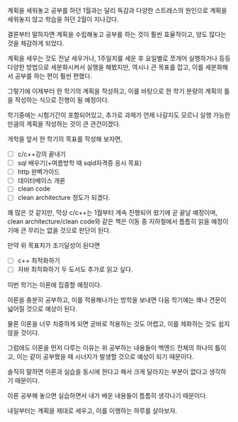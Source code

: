계획을 세워놓고 공부를 하던 1월과는 달리 독감과 다양한 스트레스의 원인으로 계획을 세워놓지 않고 학습을 하던 2월이 지나갔다. 

결론부터 말하자면 계획을 수립해놓고 공부를 하는 것이 훨씬 효율적이고, 양도 많다는 것을 체감하게 되었다.

계획을 세우는 것도 전날 세우거나, 1주일치를 세운 후 요일별로 쪼개어 실행하거나 등등 다양한 방법으로 세분화시켜서 실행을 해봤지만, 역시나 큰 목표를 잡고, 이를 세분화해서 공부를 하는 편이 훨씬 편했다. 

그렇기에 이제부터 한 학기의 계획을 작성하고, 이를 바탕으로 한 학기 분량의 계획의 틀을 작성하는 식으로 진행이 될 예정이다. 

학기중에는 시험기간이 포함되어있고, 추가로 과제가 언제 나갈지도 모르니 실행 가능한 만큼의 계획을 작성하는 것이 큰 관건이겠다.

개학을 앞서 한 학기의 목표를 작성해 보자면, 

- [ ] c/c++강의 끝내기
- [ ] sql 배우기(+여름방학 때 sqld자격증 응시 목표)
- [ ] http 완벽가이드 
- [ ] 데이터베이스 개론
- [ ] clean code
- [ ] clean architecture
정도가 되겠다. 

꽤 많은 것 같지만, 막상 c/c++는 1월부터 계속 진행되어 왔기에 곧 끝날 예정이며, clean architecture/clean code와 같은 책은 이동 중 지하철에서 틈틈히 읽을 예정이기에 큰 무리는 없을 것으로 판단이 된다.

만약 위 목표치가 조기달성이 된다면

- [ ] c++ 최적화하기
- [ ] 자바 최적화하기
두 도서도 추가로 읽고 싶다.

이번 학기는 이론에 집중할 예정이다. 

이론을 충분히 공부하고, 이를 적용해나가는 방학을 보내면 다음 학기에는 꽤나 견문이 넓어질 것으로 예상이 된다.

물론 이론을 너무 치중하게 되면 곧바로 적용하는 것도 어렵고, 이를 체화하는 것도 쉽지 않을 것이다.

그럼에도 이론을 먼저 다루는 이유는 위 공부하는 내용들이 백엔드 전체의 하나의 틀이고, 이는 같이 공부했을 때 시너지가 발생할 것으로 예상이 되기 때문이다. 

솔직히 말하면 이론과 실습을 동시에 한다고 해서 크게 달라지는 부분이 없다고 생각하기 때문이다. 

이론 공부해 놓으면 실습하면서 내가 배운 내용들이 틈틈히 생각나기 때문이다.

내일부터는 계획을 제대로 세우고, 이를 이행하는 하루를 살아보자.